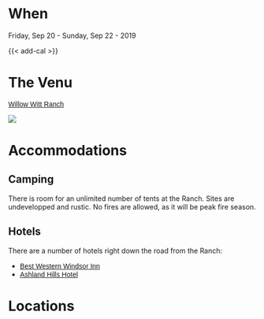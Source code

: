 # When

Friday, Sep 20 - Sunday, Sep 22 - 2019

{{< add-cal >}} 

# The Venu

<a href="https://willowwittranch.com/" target="_blank" style="font-family: 'Josefin Sans', sans-serif;">Willow Witt Ranch</a>

![](/img/WillowWitt.png#venue)

# Accommodations

## Camping

There is room for an unlimited number of tents at the Ranch. Sites are undevelopped and rustic. No fires are allowed, as it will be peak fire season. 

## Hotels 

There are a number of hotels right down the road from the Ranch: 

<ul>
<li>
<a href="https://www.bestwestern.com/en_US/book/hotels-in-ashland/best-western-windsor-inn/propertyCode.38149.html" target="_blank" style="font-family: 'Josefin Sans', sans-serif;">Best Western Windsor Inn</a>
</li>
<li>
<a href="https://ashlandhillshotel.com/" target="_blank" style="font-family: 'Josefin Sans', sans-serif;">Ashland Hills Hotel</a>
</li>
</ul>

# Locations